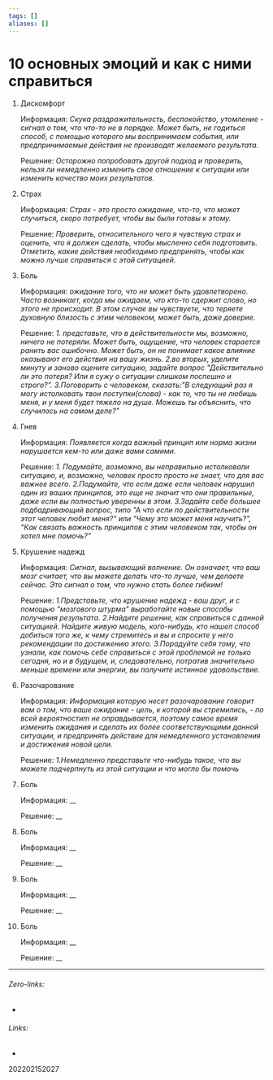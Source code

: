 ```yaml
---
tags: []
aliases: []
---
```

# 10 основных эмоций и как с ними справиться
1. Дискомфорт

	Информация: _Скука раздражительность, беспокойство, утомление - сигнал о том, что что-то не в порядке. Может быть, не годиться способ, с помощью которого мы воспринимаем события, или предпринимаемые действия не производят желаемого результата._

	Решение: _Осторожно попробовать другой подход и проверить, нельзя ли немедленно изменить свое отношение к ситуации или изменить качество моих результатов._

2. Страх

	Информация: _Страх - это просто ожидание, что-то, что может случиться, скоро потребует, чтобы вы были готовы к этому._

	Решение: _Проверить, относительного чего я чувствую страх и оценить, что я должен сделать, чтобы мысленно себя подготовить. Отметить, какие действия необходимо предпринять, чтобы как можно лучше справиться с этой ситуацией._

3. Боль

	Информация: _ожидание того, что не может быть удовлетворено. Часто возникает, когда мы ожидаем, что кто-то сдержит слово, но этого не происходит. В этом случае вы чувствуете, что теряете духовную близость с этим человеком, может быть, даже доверие._

	Решение: 
	_1. представьте, что в действительности мы, возможно, ничего не потеряли. Может быть, ощущение, что человек старается ранить вас ошибочно. Может быть, он не понимает какое влияние оказывают его действия на вашу жизнь.
	2.во вторых, уделите минуту и заново оцените ситуацию, задайте вопрос "Действительно ли это потеря? Или я сужу о ситуации слишком поспешно и строго?".
	3.Поговорить с человеком, сказать:"В следующий раз я могу истолковать твои поступки(слова) - как то, что ты не любишь меня, и у меня будет тяжело на душе. Можешь ты объяснить, что случилось на самом деле?"_

4. Гнев

	Информация: _Появляется когда важный принцип или норма жизни нарушается кем-то или даже вами самими._

	Решение: _1. Подумайте, возможно, вы неправильно истолковали ситуацию,  и, возможно, человек просто просто не знает, что для вас важнее всего.
	2.Подумайте, что если даже если человек нарушил один из ваших принципов, это еще не значит что они правильные, даже если вы полностью уверенны в этом.
	3.Задайте себе большее подбадривающий вопрос, типо "А что если по действительности этот человек любит меня?" или "Чему это может меня научить?", "Как связать важность принципов с этим человеком так, чтобы он хотел мне помочь?"_

5. Крушение надежд

	Информация: _Сигнал, вызывающий волнение. Он означает, что ваш мозг считает, что вы можете делать что-то лучше, чем делаете сейчас. Это сигнал о том, что нужно стать более гибким!_

	Решение: _1.Представьте, что крушение надежд - ваш друг, и с помощью "мозгового штурма" выработайте новые способы получения результата.
	2.Найдите решение, как справиться с данной ситуацией. Найдите живую модель, кого-нибудь, кто нашел способ добиться того же, к чему стремитесь и вы и спросите у него рекомендации по достижению этого.
	3.Порадуйте себя тому, что узнали, как помочь себе справиться с этой проблемой не только сегодня, но и в будущем, и, следовательно, потратив значительно меньше времени или энергии, вы получите истинное удовольствие._

6. Разочарование

	Информация: _Информация которую несет разочарование говорит вам о том, что ваше ожидание - цель, к которой вы стремились, - по всей вероятностиm не оправдывается, поэтому самое время изменить ожидания и сделать их более соответствующими данной ситуации, и предпринять действие для немедленного установления и достижения новой цели._

	Решение: _1.Немедленно представьте что-нибудь такое, что вы можете подчерпнуть  из этой ситуации и что могло бы помочь_

7. Боль

	Информация: __

	Решение: __

8. Боль

	Информация: __

	Решение: __

9. Боль

	Информация: __

	Решение: __

10. Боль

	Информация: __

	Решение: __
	
___
###### Zero-links:
-
###### Links:
-

202202152027